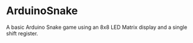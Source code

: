 # ArduinoSnake
A basic Arduino Snake game using an 8x8 LED Matrix display and a single shift register.

